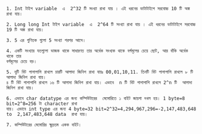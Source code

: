 	1. Int টাইপ variable  এ  2^32 টি সংখ্যা রাখা যায় । এই ধরনের ডাটাটাইপে সরবোচ্চ 10 টি অঙ্ক রাখা যায়।
	
	2. Long long Int টাইপ variable  এ  2^64 টি সংখ্যা রাখা যায় । এই ধরনের ডাটাটাইপে সরবোচ্চ 19 টি অঙ্ক রাখা যায়।
	
	3. 5 এর গুণিতক গুলো 5 সংখ্যা পরপর আসে।
	
	4. একটি সংখ্যার যতগুলো ভাজক থাকে সাধারণত তার অর্ধেক সংখ্যক থাকে বর্গমূলের চেয়ে ছোট, আর বাঁকি অর্ধেক থাকে তার 
	বর্গমূলের চেয়ে বড়। 
	
	5. দুটি বিট পাশাপাশি রাখলে চারটি আলাদা জিনিশ রাখা যায়ঃ 00,01,10,11. তিনটি বিট পাশাপাশি রাখলে ৮ টি আলাদা জিনিশ রাখা যায়।
	৪ টি বিট পাশাপাশি রাখলে ১৬ টি আলাদা জিনিশ রাখা যায়। এভাবে  n টি বিট পাশাপাশি রাখলে 2^n টি  আলাদা জিনিশ রাখা যায়। 
	
	6. এভাবে char datatype এর জন্য কম্পিউটারের  মেমোরিতে ১ বাইট জায়গা দখল হয়। 1 byte=8 bit=2^8=256 টা character রাখা
	যায়। এভাবে int type এর জন্য 4 byte=32 bit=2^32=4,294,967,296=-2,147,483,648 to  2,147,483,648 data  রাখা যায়।
	
	7. কম্পিউটারের মেমোরির ক্ষুদ্রতম একক বাইট।



